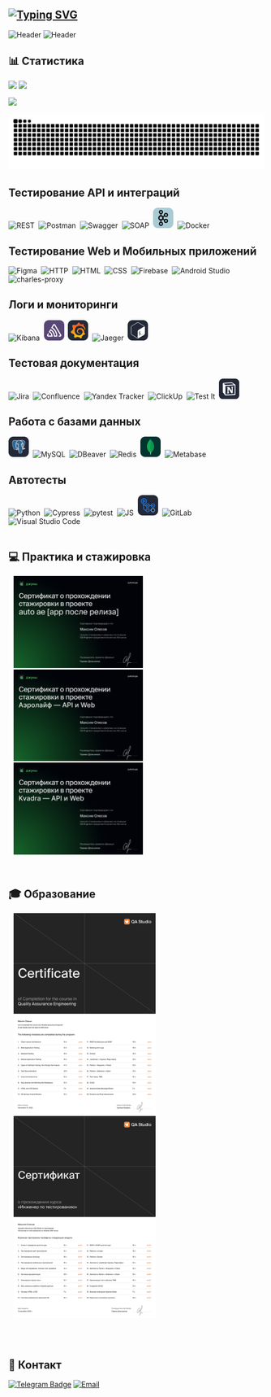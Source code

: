 ## [![Typing SVG](https://readme-typing-svg.demolab.com?font=Fira+Code&pause=1000&width=435&lines=%D0%9F%D1%80%D0%B8%D0%B2%D0%B5%D1%82!+%F0%9F%91%8B+%D0%AF+%D0%9C%D0%B0%D0%BA%D1%81%D0%B8%D0%BC%2C+QA+Engineer)](https://git.io/typing-svg)
![Header](https://raw.githubusercontent.com/MaximOlesov/MaximOlesov/refs/heads/main/gradient.gif)
![Header](https://github.com/MaximOlesov/MaximOlesov/blob/main/mario.gif)

## 📊 Статистика

![](https://github-readme-stats.vercel.app/api?hide_rank=true&hide=issues,contribs&show_icons=true&theme=dark&locale=en&langs_count=8&card_width=320&username=MaximMxwave)
![](https://github-readme-stats.vercel.app/api/top-langs/?layout=donut&langs_count=6&hide_progress=true&theme=dark&username=MaximMxwave)

<!-- Выбор темы ↑↑: https://github.com/anuraghazra/github-readme-stats/blob/master/themes/README.md --> 
<!-- Настройка отображения ↑↑: https://github.com/anuraghazra/github-readme-stats/ --> 

![](https://github-readme-activity-graph.vercel.app/graph?&theme=github-dark&username=MaximMxwave)

<!-- Выбор темы ↑↑: https://github.com/Ashutosh00710/github-readme-activity-graph/blob/main/THEMES.md -->

<img src="https://github.com/BrowserNeo/BrowserNeo/blob/output/github-contribution-grid-snake-dark.svg" alt="snake animation"/>

## Тестирование API и интеграций
<div>
  <img src="https://user-images.githubusercontent.com/25181517/192107858-fe19f043-c502-4009-8c47-476fc89718ad.png" title="REST" alt="REST" width="40" height="40"/>&nbsp
  <img src="https://user-images.githubusercontent.com/25181517/192109061-e138ca71-337c-4019-8d42-4792fdaa7128.png" title="Postman" alt="Postman" width="40" height="40"/>&nbsp
  <img src="https://user-images.githubusercontent.com/25181517/186711335-a3729606-5a78-4496-9a36-06efcc74f800.png" title="Swagger" alt="Swagger" width="40" height="40"/>&nbsp
  <img src="https://user-images.githubusercontent.com/25181517/192107860-9a9f0894-0e34-4ab3-964d-6297ee4c00e9.png" title="SOAP" alt="SOAP" width="40" height="40"/>&nbsp
  <img src="https://raw.githubusercontent.com/tandpfun/skill-icons/main/icons/Kafka.svg" title="Kafka" alt="Kafka" width="40" height="40"/>&nbsp
  <img src="https://user-images.githubusercontent.com/25181517/117207330-263ba280-adf4-11eb-9b97-0ac5b40bc3be.png" title="Docker" alt="Docker" width="40" height="40"/>&nbsp
</div>

## Тестирование Web и Мобильных приложений
<div>
  <img src="https://user-images.githubusercontent.com/25181517/189715289-df3ee512-6eca-463f-a0f4-c10d94a06b2f.png" title="Figma" alt="Figma" width="40" height="40"/>&nbsp
  <img src="https://user-images.githubusercontent.com/25181517/192107854-765620d7-f909-4953-a6da-36e1ef69eea6.png" title="HTTP" alt="HTTP" width="40" height="40"/>&nbsp
  <img src="https://user-images.githubusercontent.com/25181517/192158954-f88b5814-d510-4564-b285-dff7d6400dad.png" title="HTML" alt="HTML" width="40" height="40"/>&nbsp
  <img src="https://user-images.githubusercontent.com/25181517/183898674-75a4a1b1-f960-4ea9-abcb-637170a00a75.png" title="CSS" alt="CSS" width="40" height="40"/>&nbsp
  <img src="https://user-images.githubusercontent.com/25181517/189716855-2c69ca7a-5149-4647-936d-780610911353.png" title="Firebase" alt="Firebase" width="40" height="40"/>&nbsp
  <img src="https://user-images.githubusercontent.com/25181517/192108895-20dc3343-43e3-4a54-a90e-13a4abbc57b9.png" title="Android Studio" alt="Android Studio" width="40" height="40"/>&nbsp
  <img src="https://cdn.icon-icons.com/icons2/3053/PNG/512/charles_proxy_macos_bigsur_icon_190302.png" title="charles-proxy" alt="charles-proxy" width="40" height="40"/>&nbsp
</div>

## Логи и мониторинги
<div>
  <img src="https://raw.githubusercontent.com/maliceio/kibana/master/docs/kibana-logo.png" title="Kibana" alt="Kibana" width="40" height="40"/>&nbsp
  <img src="https://raw.githubusercontent.com/tandpfun/skill-icons/main/icons/Sentry.svg" title="Sentry" alt="Sentry" width="40" height="40"/>&nbsp
  <img src="https://raw.githubusercontent.com/tandpfun/skill-icons/main/icons/Grafana-Dark.svg" title="Grafana" alt="Grafana" width="40" height="40"/>&nbsp
  <img src="https://avatars.githubusercontent.com/u/28545596?s=200&v=4" title="Jaeger" alt="Jaeger" width="40" height="40"/>&nbsp
  <img src="https://raw.githubusercontent.com/tandpfun/skill-icons/main/icons/Bash-Dark.svg" title="Bash" alt="Bash" width="40" height="40"/>&nbsp
</div>

## Тестовая документация 
  <div>
    <img src="https://raw.githubusercontent.com/marwin1991/profile-technology-icons/refs/heads/main/icons/jira.png" title="Jira" alt="Jira" width="40" height="40"/>&nbsp
    <img src="https://img.icons8.com/?size=100&id=gYRR6rys6REq&format=png&color=000000" title="Confluence" alt="Confluence" width="40" height="40"/>&nbsp
    <img src="https://is1-ssl.mzstatic.com/image/thumb/Purple116/v4/4b/7d/d4/4b7dd461-16e6-e245-af56-512fc8aa21e5/AppIcon-0-0-1x_U007emarketing-0-7-0-85-220.png/460x0w.webp" title="Yandex Tracker" alt="Yandex Tracker" width="40" height="40"/>&nbsp
    <img src="https://logosandtypes.com/wp-content/uploads/2023/03/clickup.svg" title="ClickUp" alt="ClickUp" width="40" height="40"/>&nbsp
    <img src="https://docs.testit.software/images/testit_logo_icon_blue.png" title="Test It" alt="Test It" width="40" height="40"/>&nbsp
    <img src="https://raw.githubusercontent.com/tandpfun/skill-icons/main/icons/Notion-Dark.svg" title="Notion" alt="Notion" width="40" height="40"/>&nbsp
  </div>

## Работа с базами данных
<div>
  <img src="https://raw.githubusercontent.com/tandpfun/skill-icons/main/icons/PostgreSQL-Dark.svg" title="PostgreSQL" alt="PostgreSQL" width="40" height="40"/>&nbsp
  <img src="https://raw.githubusercontent.com/marwin1991/profile-technology-icons/refs/heads/main/icons/mysql.png" title="MySQL" alt="MySQL" width="40" height="40"/>&nbsp
  <img src="https://upload.wikimedia.org/wikipedia/commons/thumb/b/b5/DBeaver_logo.svg/512px-DBeaver_logo.svg.png" title="DBeaver" alt="DBeaver" width="40" height="40"/>&nbsp
  <img src="https://raw.githubusercontent.com/marwin1991/profile-technology-icons/refs/heads/main/icons/redis.png" title="Redis" alt="Redis" width="40" height="40"/>&nbsp
  <img src="https://raw.githubusercontent.com/tandpfun/skill-icons/main/icons/MongoDB.svg" title="Mongo DB" alt="Mongo DB" width="40" height="40"/>&nbsp
  <img src="https://cdn.worldvectorlogo.com/logos/metabase.svg" title="Metabase" alt="Metabase" width="40" height="40"/>&nbsp
</div>

## Автотесты
<div>
  <img src="https://raw.githubusercontent.com/marwin1991/profile-technology-icons/refs/heads/main/icons/python.png" title="Python" alt="Python" width="40" height="40"/>&nbsp
  <img src="https://user-images.githubusercontent.com/68279555/200387386-276c709f-380b-46cc-81fd-f292985927a8.png" title="Cypress" alt="Cypress" width="40" height="40"/>&nbsp
  <img src="https://user-images.githubusercontent.com/25181517/184117132-9e89a93b-65fb-47c3-91e7-7d0f99e7c066.png" title="pytest" alt="pytest" width="40" height="40"/>&nbsp
  <img src="https://raw.githubusercontent.com/marwin1991/profile-technology-icons/refs/heads/main/icons/javascript.png" title="JS" alt="JS" width="40" height="40"/>&nbsp
  <img src="https://raw.githubusercontent.com/tandpfun/skill-icons/main/icons/GithubActions-Dark.svg" title="Actions" alt="Actions" width="40" height="40"/>&nbsp
  <img src="https://user-images.githubusercontent.com/25181517/192108376-c675d39b-90f6-4073-bde6-5a9291644657.png" title="GitLab" alt="GitLab" width="40" height="40"/>&nbsp
  <img src="https://user-images.githubusercontent.com/25181517/192108891-d86b6220-e232-423a-bf5f-90903e6887c3.png" title="Visual Studio Code" alt="Visual Studio Code" width="40" height="40"/>&nbsp
</div>

<!-- Выбор картинок ↑↑: https://github.com/tandpfun/skill-icons --> 
<!-- Ещё выбор картинок ↑↑: https://github.com/marwin1991/profile-technology-icons/ --> 


<br>

## 💻 Практика и стажировка
[<img src="/Auto ae.png" width="255px" hspace="10px" alt="Сертификат об окончании стажировки»">](https://raw.githubusercontent.com/MaximOlesov/MaximOlesov/refs/heads/main/Auto%20ae.png)
[<img src="/Airlife API and Web.png" width="255px" hspace="10px" alt="Сертификат об окончании стажировки»">](https://raw.githubusercontent.com/MaximOlesov/MaximOlesov/refs/heads/main/Airlife%20API%20and%20Web.png)
[<img src="/Kvadra API and Web.png" width="255px" hspace="10px" alt="Сертификат об окончании стажировки»">](https://raw.githubusercontent.com/MaximOlesov/MaximOlesov/refs/heads/main/Kvadra%20API%20and%20Web.png)


<br>

## 🎓 Образование
[<img src="/Diplom eng.png" width="280px" hspace="10px" alt="Диплом» анг">](https://raw.githubusercontent.com/MaximOlesov/MaximOlesov/refs/heads/main/Diplom%20eng.png)
[<img src="/Diplom rus.png" width="280px" hspace="10px" alt="Диплом рус">](https://raw.githubusercontent.com/MaximOlesov/MaximOlesov/refs/heads/main/Diplom%20rus.png)


<br>
<br>

## 🤝 Контакт
[![Telegram Badge](https://img.shields.io/badge/-Telegram-0088cc?style=flat-square&logo=Telegram&logoColor=white)](https://t.me/Mxwave)
[![Email](https://img.shields.io/badge/Email-3b5998?style=flat-square&logo=Mail.Ru&logoColor=white)](mailto:MaximMxwave@gmail.com)

<!-- Документация по виджету контактов ↑↑ https://shields.io/badges -->  
